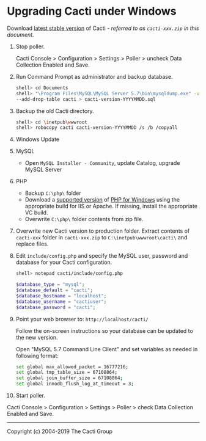 # Upgrading Cacti under Windows

Download [latest stable version](https://www.cacti.net/download_cacti.php)
of Cacti - *referred to as `cacti-xxx.zip` in this document.*

1. Stop poller.

   Cacti Console > Configuration > Settings > Poller > 
   uncheck Data Collection Enabled and Save.

2. Run Command Prompt as administrator and backup database.

   ```sh
   shell> cd Documents
   shell> "\Program Files\MySQL\MySQL Server 5.7\bin\mysqldump.exe" -uroot -p -l
   --add-drop-table cacti > cacti-version-YYYYMMDD.sql
   ```

3. Backup the old Cacti directory.

   ```sh
   shell> cd \inetpub\wwwroot
   shell> robocopy cacti cacti-version-YYYYMMDD /s /b /copyall
   ```

4. Windows Update

5. MySQL

   * Open `MySQL Installer - Community`, update Catalog,
   upgrade MySQL Server

6. PHP

   * Backup `C:\php\` folder
   * Download a [supported version](http://php.net/supported-versions.php) of 
   [PHP for Windows](https://windows.php.net/download/) using the appropriate 
   build for IIS or Apache. If missing, install the appropriate VC build.
   * Overwrite `C:\php\` folder contents from zip file.

7. Overwrite new Cacti version to production folder.
   Extract contents of `cacti-xxx` folder in `cacti-xxx.zip` to
   `C:\inetpub\wwwroot\cacti\` and replace files.

8. Edit `include/config.php` and specify the MySQL user, password and database
   for your Cacti configuration.

   ```sh
   shell> notepad cacti/include/config.php
   ```

   ```php
   $database_type = "mysql";
   $database_default = "cacti";
   $database_hostname = "localhost";
   $database_username = "cactiuser";
   $database_password = "cacti";
   ```

9. Point your web browser to: `http://localhost/cacti/`

   Follow the on-screen instructions so your database can be updated to the 
   new version.

   Open "MySQL 5.7 Command Line Client" and set variables as needed in 
   following format:

   ```sh
   set global max_allowed_packet = 16777216;
   set global tmp_table_size = 67108864;
   set global join_buffer_size = 67108864;
   set global innodb_flush_log_at_timeout = 3;
   ```

10. Start poller.

   Cacti Console > Configuration > Settings > Poller > 
   check Data Collection Enabled and Save.

---
Copyright (c) 2004-2019 The Cacti Group
